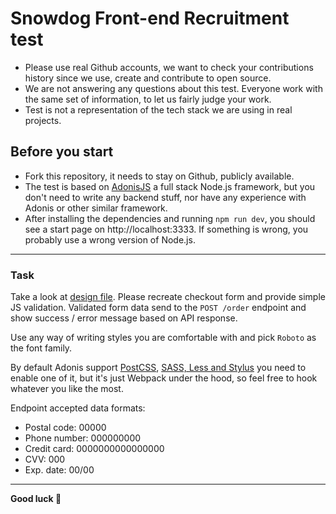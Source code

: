 # Snowdog Front-end Recruitment test

* Please use real Github accounts, we want to check your contributions history since we use, create and contribute to open source.
* We are not answering any questions about this test. Everyone work with the same set of information, to let us fairly judge your work.
* Test is not a representation of the tech stack we are using in real projects.

## Before you start
* Fork this repository, it needs to stay on Github, publicly available.
* The test is based on [AdonisJS](https://adonisjs.com/) a full stack Node.js framework, but you don't need to write any backend stuff, nor have any experience with Adonis or other similar framework.
* After installing the dependencies and running `npm run dev`, you should see a start page on http://localhost:3333. If something is wrong, you probably use a wrong version of Node.js.

---

### Task
Take a look at [design file](./design.png). Please recreate checkout form and provide simple JS validation. Validated form data send to the `POST /order` endpoint and show success / error message based on API response.

Use any way of writing styles you are comfortable with and pick `Roboto` as the font family.

By default Adonis support [PostCSS](https://docs.adonisjs.com/guides/assets-manager#setup-postcss), [SASS, Less and Stylus](https://docs.adonisjs.com/guides/assets-manager#setup-sass-less-and-stylus) you need to enable one of it, but it's just Webpack under the hood, so feel free to hook whatever you like the most.

Endpoint accepted data formats:
* Postal code: 00000
* Phone number: 000000000
* Credit card: 0000000000000000
* CVV: 000
* Exp. date: 00/00

---

**Good luck 🤗**
